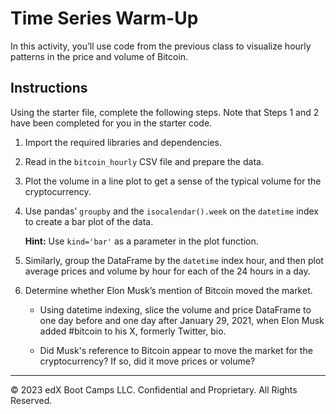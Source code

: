 # Time Series Warm-Up

In this activity, you’ll use code from the previous class to visualize hourly patterns in the price and volume of Bitcoin.

## Instructions

Using the starter file, complete the following steps. Note that Steps 1 and 2 have been completed for you in the starter code.

1. Import the required libraries and dependencies.

2. Read in the `bitcoin_hourly` CSV file and prepare the data.

3. Plot the volume in a line plot to get a sense of the typical volume for the cryptocurrency.

4. Use pandas’ `groupby` and the `isocalendar().week` on the `datetime` index to create a bar plot of the data.

   **Hint:** Use `kind='bar'` as a parameter in the plot function.

5. Similarly, group the DataFrame by the `datetime` index hour, and then plot average prices and volume by hour for each of the 24 hours in a day.

6. Determine whether Elon Musk’s mention of Bitcoin moved the market.

   - Using datetime indexing, slice the volume and price DataFrame to one day before and one day after January 29, 2021, when Elon Musk added #bitcoin to his X, formerly Twitter, bio.

   - Did Musk's reference to Bitcoin appear to move the market for the cryptocurrency? If so, did it move prices or volume?

---

© 2023 edX Boot Camps LLC. Confidential and Proprietary. All Rights Reserved.

